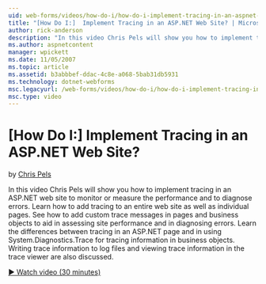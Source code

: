 ```yaml
---
uid: web-forms/videos/how-do-i/how-do-i-implement-tracing-in-an-aspnet-web-site
title: "[How Do I:]  Implement Tracing in an ASP.NET Web Site? | Microsoft Docs"
author: rick-anderson
description: "In this video Chris Pels will show you how to implement tracing in an ASP.NET web site to monitor or measure the performance and to diagnose errors. Learn ho..."
ms.author: aspnetcontent
manager: wpickett
ms.date: 11/05/2007
ms.topic: article
ms.assetid: b3abbbef-ddac-4c8e-a068-5bab31db5931
ms.technology: dotnet-webforms
msc.legacyurl: /web-forms/videos/how-do-i/how-do-i-implement-tracing-in-an-aspnet-web-site
msc.type: video
---
```

[How Do I:]  Implement Tracing in an ASP.NET Web Site?
====================
by [Chris Pels](https://twitter.com/chrispels)

In this video Chris Pels will show you how to implement tracing in an ASP.NET web site to monitor or measure the performance and to diagnose errors. Learn how to add tracing to an entire web site as well as individual pages. See how to add custom trace messages in pages and business objects to aid in assessing site performance and in diagnosing errors. Learn the differences between tracing in an ASP.NET page and in using System.Diagnostics.Trace for tracing information in business objects. Writing trace information to log files and viewing trace information in the trace viewer are also discussed.

[&#9654; Watch video (30 minutes)](https://channel9.msdn.com/Blogs/ASP-NET-Site-Videos/how-do-i-implement-tracing-in-an-aspnet-web-site)
